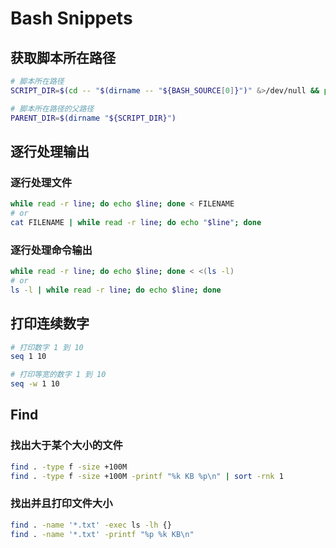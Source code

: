 # Bash Snippets

## 获取脚本所在路径

```bash
# 脚本所在路径
SCRIPT_DIR=$(cd -- "$(dirname -- "${BASH_SOURCE[0]}")" &>/dev/null && pwd)

# 脚本所在路径的父路径
PARENT_DIR=$(dirname "${SCRIPT_DIR}")
```

## 逐行处理输出

### 逐行处理文件

```bash
while read -r line; do echo $line; done < FILENAME
# or
cat FILENAME | while read -r line; do echo "$line"; done
```

### 逐行处理命令输出

```bash
while read -r line; do echo $line; done < <(ls -l)
# or
ls -l | while read -r line; do echo $line; done
```

## 打印连续数字

```bash
# 打印数字 1 到 10
seq 1 10

# 打印等宽的数字 1 到 10
seq -w 1 10
```

## Find

### 找出大于某个大小的文件

```bash
find . -type f -size +100M
find . -type f -size +100M -printf "%k KB %p\n" | sort -rnk 1
```

### 找出并且打印文件大小

```bash
find . -name '*.txt' -exec ls -lh {}
find . -name '*.txt' -printf "%p %k KB\n"
```
